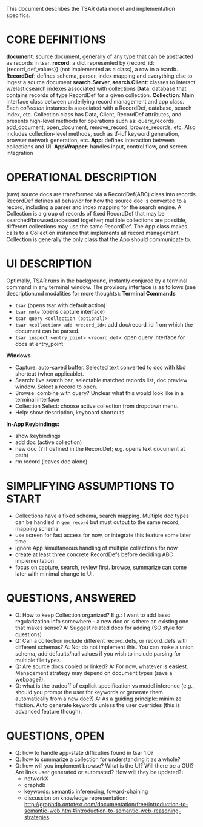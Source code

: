 This document describes the TSAR data model and implementation specifics.

# CORE DEFINITIONS
**document**: source document, generally of any type that can be abstracted as records in tsar.
**record**: a dict represented by {record_id: {record_def_values}} (not implemented as a class), a row in a tsardb.
**RecordDef**: defines schema, parser, index mapping and everything else to ingest a source document
**search.Server, search.Client**: classes to interact w/elasticsearch indexes associated with collections
**Data**: database that contains records of type RecordDef for a given collection.
**Collection**: Main interface class between underlying record management and app class.  Each *collection* instance is associated with a RecordDef, database, search index, etc.  Collection class has Data, Client, RecordDef attributes, and presents high-level methods for operations such as: query_records, add_document, open_document, remove_record, browse_records, etc.  Also includes collection-level methods, such as tf-idf keyword generation, browser network generation, etc.
**App**: defines interaction between collections and UI.
**AppWrapper**: handles input, control flow, and screen integration

# OPERATIONAL DESCRIPTION
(raw) source docs are transformed via a RecordDef(ABC) class into records.  RecordDef defines all behavior for how the source doc is converted to a record, including a parser and index mapping for the search engine.  A Collection is a group of records of fixed RecordDef that may be searched/browsed/accessed together; multiple collections are possible, different collections may use the same RecordDef.  The App class makes calls to a Collection instance that implements all record management.  Collection is generally the only class that the App should communicate to.

# UI DESCRIPTION
Optimally, TSAR runs in the background, instantly conjured by a terminal command in any terminal window.  The provisory interface is as follows (see description.md modalities for more thoughts):
**Terminal Commands**
- `tsar` (opens tsar with default action)
- `tsar note` (opens capture interface)
- `tsar query <collection (optional)>`
- `tsar <collection> add <record_id>`: add doc/record_id from which the document can be parsed.
- `tsar inspect <entry_point> <record_def>`: open query interface for docs at entry_point

**Windows**
- Capture: auto-saved buffer.  Selected text converted to doc with kbd shortcut (when applicable).
- Search: live search bar, selectable matched records list, doc preview window.  Select a record to open.
- Browse: combine with query?  Unclear what this would look like in a terminal interface
- Collection Select: choose active collection from dropdown menu.
- Help: show description, keyboard shortcuts

**In-App Keybindings:**
- show keybindings
- add doc (active collection)
- new doc (? if defined in the RecordDef; e.g. opens text document at path)
- rm record (leaves doc alone)


# SIMPLIFYING ASSUMPTIONS TO START
- Collections have a fixed schema, search mapping.  Multiple doc types can be handled in `gen_record` but must output to the same record, mapping schema.
- use screen for fast access for now, or integrate this feature some later time
- ignore App simultaneous handling of multiple collections for now
- create at least three concrete RecordDefs before deciding ABC implementation
- focus on capture, search, review first.  browse, summarize can come later with minimal change to UI.


# QUESTIONS, ANSWERED
- Q: How to keep Collection organized?  E.g.: I want to add lasso regularization info somewhere - a new doc or is there an existing one that makes sense?
    A: Suggest related docs for adding (SO style for questions)
- Q: Can a collection include different record_defs, or record_defs with different schemas?
    A: No; do not implement this.  You can make a union schema, add defaults/null values if you wish to include parsing for multiple file types.
- Q: Are source docs copied or linked?
    A: For now, whatever is easiest.  Management strategy may depend on document types (save a webpage?).
- Q: what is the tradeoff of explicit specification vs model inference (e.g., should you prompt the user for keywords or generate them automatically from a new doc?)
    A: As a guiding principle: minimize friction.  Auto generate keywords unless the user overrides (this is advanced feature though).


# QUESTIONS, OPEN
- Q: how to handle app-state difficuties found in tsar 1.0?
- Q: how to summarize a collection for understanding it as a whole?
- Q: how will you implement browse?  What is the UI?  Will there be a GUI?  Are links user generated or automated?  How will they be updated?:
    - networkX
    - graphdb
    - keywords: semantic inferencing, foward-chaining
    - discussion on knowledge representation: http://graphdb.ontotext.com/documentation/free/introduction-to-semantic-web.html#introduction-to-semantic-web-reasoning-strategies
